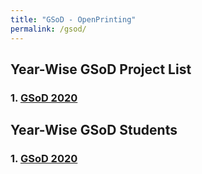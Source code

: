 ```yaml
---
title: "GSoD - OpenPrinting"
permalink: /gsod/
---
```


## Year-Wise GSoD Project List

### 1. [GSoD 2020](/gsod2020/)

## Year-Wise GSoD Students

### 1. [GSoD 2020](/gsod-2020-students/)